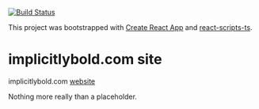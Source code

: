 [![Build Status](https://travis-ci.org/dbrack/implicitlybold.com.svg?branch=master)](https://travis-ci.org/dbrack/implicitlybold.com)

This project was bootstrapped with [Create React App](https://github.com/facebookincubator/create-react-app) and [react-scripts-ts](https://github.com/wmonk/create-react-app-typescript).

# implicitlybold.com site
implicitlybold.com [website](http://implicitlybold.com)

Nothing more really than a placeholder.
